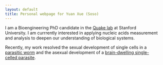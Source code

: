 ```yaml
---
layout: default
title: Personal webpage for Yuan Xue (Soso)
---
```


<!--<h1>Yuan Soso Xue (YSX)</h1>-->


<!--<subtitle>Single-cell bioinformatics. Biochemistry. Machine learning.</subtitle>-->


I am a Bioengineering PhD candidate in the [Quake lab](https://quakelab.stanford.edu/) at Stanford University. I am currrently interested in applying nucleic acids measurement and analysis to deepen our understanding of biological systems.

Recently, my work resolved the sexual development of single cells in a [parasitic worm](https://www.biorxiv.org/content/10.1101/364166v1) and the asexual development of a [brain-dwelling single-celled parasite](https://www.biorxiv.org/content/10.1101/656165v1.article-metrics).


